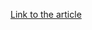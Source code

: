 [Link to the article](https://medium.com/palantir/tampering-with-windows-event-tracing-background-offense-and-defense-4be7ac62ac63)
